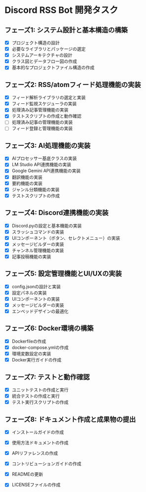 # Discord RSS Bot 開発タスク

## フェーズ1: システム設計と基本構造の構築
- [x] プロジェクト構造の設計
- [x] 必要なライブラリとパッケージの選定
- [x] システムアーキテクチャの設計
- [x] クラス図とデータフロー図の作成
- [x] 基本的なプロジェクトファイル構造の作成

## フェーズ2: RSS/atomフィード処理機能の実装
- [x] フィード解析ライブラリの選定と実装
- [x] フィード監視スケジューラの実装
- [x] 処理済み記事管理機能の実装
- [x] テストスクリプトの作成と動作確認
- [ ] 処理済み記事の管理機能の実装
- [ ] フィード登録と管理機能の実装

## フェーズ3: AI処理機能の実装
- [x] AIプロセッサー基底クラスの実装
- [x] LM Studio API連携機能の実装
- [x] Google Gemini API連携機能の実装
- [x] 翻訳機能の実装
- [x] 要約機能の実装
- [x] ジャンル分類機能の実装
- [x] テストスクリプトの作成

## フェーズ4: Discord連携機能の実装
- [x] Discord.pyの設定と基本機能の実装
- [x] スラッシュコマンドの実装
- [x] UIコンポーネント（ボタン、セレクトメニュー）の実装
- [x] メッセージビルダーの実装
- [x] チャンネル管理機能の実装
- [x] 記事投稿機能の実装

## フェーズ5: 設定管理機能とUI/UXの実装
- [x] config.jsonの設計と実装
- [x] 設定パネルの実装
- [x] UIコンポーネントの実装
- [x] メッセージビルダーの実装
- [x] エンベッドデザインの最適化

## フェーズ6: Docker環境の構築
- [x] Dockerfileの作成
- [x] docker-compose.ymlの作成
- [x] 環境変数設定の実装
- [x] Docker実行ガイドの作成

## フェーズ7: テストと動作確認
- [x] ユニットテストの作成と実行
- [x] 統合テストの作成と実行
- [x] テスト実行スクリプトの作成

## フェーズ8: ドキュメント作成と成果物の提出
- [x] インストールガイドの作成
- [x] 使用方法ドキュメントの作成
- [x] APIリファレンスの作成
- [x] コントリビューションガイドの作成
- [x] READMEの更新
- [x] LICENSEファイルの作成

